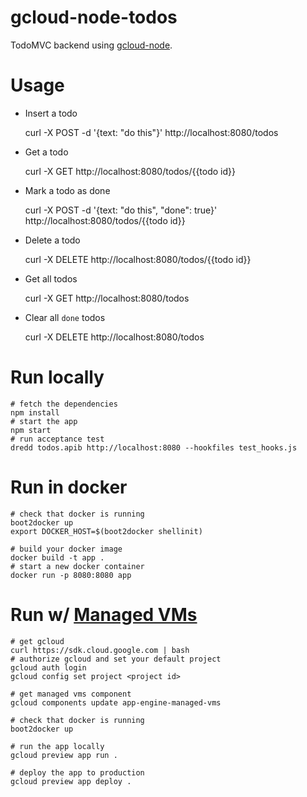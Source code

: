 gcloud-node-todos
=================

TodoMVC backend using [gcloud-node](//github.com/GoogleCloudPlatform/gcloud-node).

# Usage

- Insert a todo

    curl -X POST -d '{text: "do this"}' http://localhost:8080/todos

- Get a todo

    curl -X GET http://localhost:8080/todos/{{todo id}}

- Mark a todo as done

    curl -X POST -d '{text: "do this", "done": true}' http://localhost:8080/todos/{{todo id}}

- Delete a todo

    curl -X DELETE http://localhost:8080/todos/{{todo id}}

- Get all todos
 
    curl -X GET http://localhost:8080/todos

- Clear all `done` todos

    curl -X DELETE http://localhost:8080/todos

# Run locally

    # fetch the dependencies
    npm install
    # start the app
    npm start
    # run acceptance test
    dredd todos.apib http://localhost:8080 --hookfiles test_hooks.js

# Run in docker

    # check that docker is running
    boot2docker up
    export DOCKER_HOST=$(boot2docker shellinit)

    # build your docker image
    docker build -t app .
    # start a new docker container
    docker run -p 8080:8080 app 

# Run w/ [Managed VMs](https://developers.google.com/appengine/docs/managed-vms/)

    # get gcloud
    curl https://sdk.cloud.google.com | bash
    # authorize gcloud and set your default project
    gcloud auth login
    gcloud config set project <project id>

    # get managed vms component
    gcloud components update app-engine-managed-vms

    # check that docker is running
    boot2docker up

    # run the app locally
    gcloud preview app run .

    # deploy the app to production
    gcloud preview app deploy .
